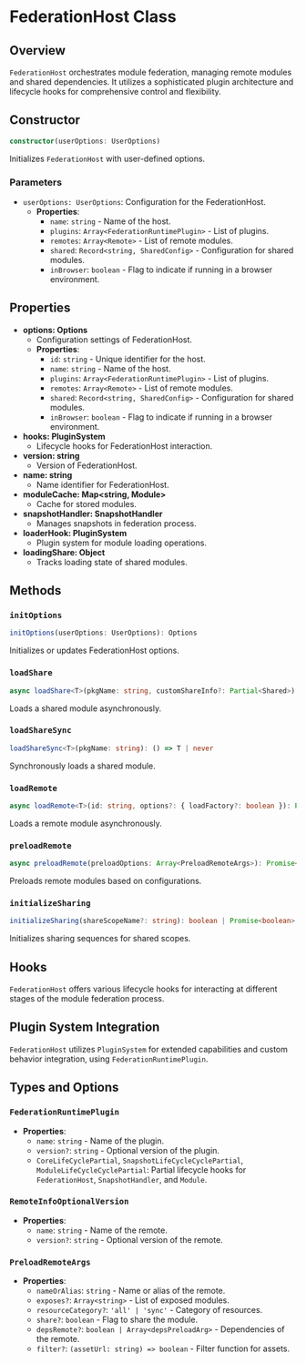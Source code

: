 # FederationHost Class

## Overview
`FederationHost` orchestrates module federation, managing remote modules and shared dependencies. It utilizes a sophisticated plugin architecture and lifecycle hooks for comprehensive control and flexibility.

## Constructor
```typescript
constructor(userOptions: UserOptions)
```
Initializes `FederationHost` with user-defined options.

### Parameters
- `userOptions: UserOptions`: Configuration for the FederationHost.
  - **Properties**:
    - `name`: `string` - Name of the host.
    - `plugins`: `Array<FederationRuntimePlugin>` - List of plugins.
    - `remotes`: `Array<Remote>` - List of remote modules.
    - `shared`: `Record<string, SharedConfig>` - Configuration for shared modules.
    - `inBrowser`: `boolean` - Flag to indicate if running in a browser environment.

## Properties
- **options: Options**
  - Configuration settings of FederationHost.
  - **Properties**:
    - `id`: `string` - Unique identifier for the host.
    - `name`: `string` - Name of the host.
    - `plugins`: `Array<FederationRuntimePlugin>` - List of plugins.
    - `remotes`: `Array<Remote>` - List of remote modules.
    - `shared`: `Record<string, SharedConfig>` - Configuration for shared modules.
    - `inBrowser`: `boolean` - Flag to indicate if running in a browser environment.
- **hooks: PluginSystem**
  - Lifecycle hooks for FederationHost interaction.
- **version: string**
  - Version of FederationHost.
- **name: string**
  - Name identifier for FederationHost.
- **moduleCache: Map<string, Module>**
  - Cache for stored modules.
- **snapshotHandler: SnapshotHandler**
  - Manages snapshots in federation process.
- **loaderHook: PluginSystem**
  - Plugin system for module loading operations.
- **loadingShare: Object**
  - Tracks loading state of shared modules.

## Methods

### `initOptions`
```typescript
initOptions(userOptions: UserOptions): Options
```
Initializes or updates FederationHost options.

### `loadShare`
```typescript
async loadShare<T>(pkgName: string, customShareInfo?: Partial<Shared>): Promise<false | (() => T | undefined)>
```
Loads a shared module asynchronously.

### `loadShareSync`
```typescript
loadShareSync<T>(pkgName: string): () => T | never
```
Synchronously loads a shared module.

### `loadRemote`
```typescript
async loadRemote<T>(id: string, options?: { loadFactory?: boolean }): Promise<T | null>
```
Loads a remote module asynchronously.

### `preloadRemote`
```typescript
async preloadRemote(preloadOptions: Array<PreloadRemoteArgs>): Promise<void>
```
Preloads remote modules based on configurations.

### `initializeSharing`
```typescript
initializeSharing(shareScopeName?: string): boolean | Promise<boolean>
```
Initializes sharing sequences for shared scopes.

## Hooks
`FederationHost` offers various lifecycle hooks for interacting at different stages of the module federation process.

## Plugin System Integration
`FederationHost` utilizes `PluginSystem` for extended capabilities and custom behavior integration, using `FederationRuntimePlugin`.

## Types and Options

### `FederationRuntimePlugin`
- **Properties**:
  - `name`: `string` - Name of the plugin.
  - `version?`: `string` - Optional version of the plugin.
  - `CoreLifeCyclePartial`, `SnapshotLifeCycleCyclePartial`, `ModuleLifeCycleCyclePartial`: Partial lifecycle hooks for `FederationHost`, `SnapshotHandler`, and `Module`.

### `RemoteInfoOptionalVersion`
- **Properties**:
  - `name`: `string` - Name of the remote.
  - `version?`: `string` - Optional version of the remote.

### `PreloadRemoteArgs`
- **Properties**:
  - `nameOrAlias`: `string` - Name or alias of the remote.
  - `exposes?`: `Array<string>` - List of exposed modules.
  - `resourceCategory?`: `'all' | 'sync'` - Category of resources.
  - `share?`: `boolean` - Flag to share the module.
  - `depsRemote?`: `boolean | Array<depsPreloadArg>` - Dependencies of the remote.
  - `filter?`: `(assetUrl: string) => boolean` - Filter function for assets.
